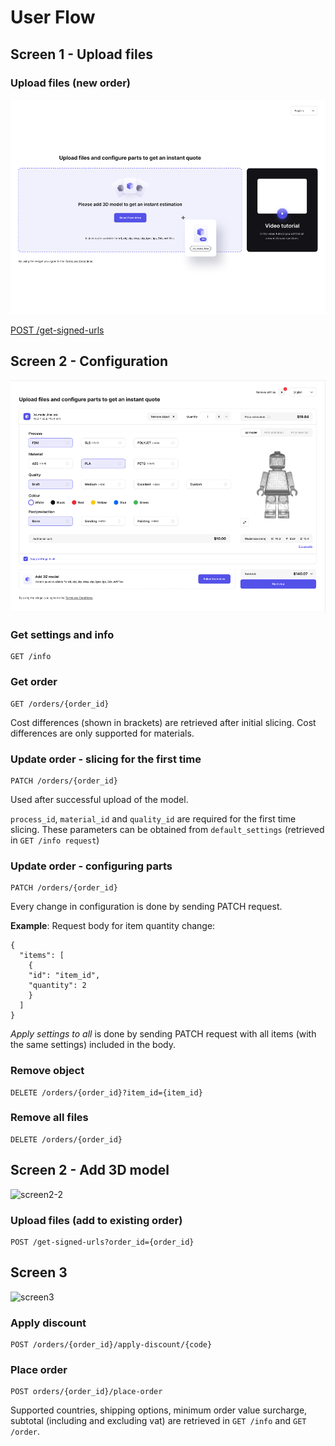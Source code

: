 # User Flow

## Screen 1 - Upload files

### Upload files (new order)
![screen1](../assets/images/screen1.png)

[POST /get-signed-urls](../reference/ctq-widget-api.v1.yaml/paths/~1get-signed-urls/post)

## Screen 2 - Configuration

![screen2-1](../assets/images/screen2-1.png)

### Get settings and info
```
GET /info
```
### Get order
```
GET /orders/{order_id}
```
Cost differences (shown in brackets) are retrieved after initial slicing. Cost differences are only supported for materials.

### Update order - slicing for the first time
```
PATCH /orders/{order_id}
```
Used after successful upload of the model. 

```process_id```, ```material_id``` and ```quality_id```
are required for the first time slicing. These parameters can be obtained from ```default_settings``` (retrieved in ```GET /info request```)

### Update order - configuring parts
```
PATCH /orders/{order_id}
```
Every change in configuration is done by sending PATCH request. 

**Example**: Request body for item quantity change:
```
{
  "items": [
    {
    "id": "item_id",
    "quantity": 2
    }     
  ]
}
```

*Apply settings to all* is done by sending PATCH request with all items (with the same settings) included in the body.

### Remove object
```
DELETE /orders/{order_id}?item_id={item_id}
```
### Remove all files
```
DELETE /orders/{order_id}
```

## Screen 2 - Add 3D model

![screen2-2](../assets/images/screen2-2.png)

### Upload files (add to existing order)
```
POST /get-signed-urls?order_id={order_id}
```

## Screen 3

![screen3](../assets/images/screen3.png)

### Apply discount
```
POST /orders/{order_id}/apply-discount/{code}
```
### Place order
```
POST orders/{order_id}/place-order
```
Supported countries, shipping options, minimum order value surcharge, subtotal (including and excluding vat) are retrieved in ```GET /info``` and ```GET /order```.


